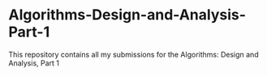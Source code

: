 # Algorithms-Design-and-Analysis-Part-1
This repository contains all my submissions for the Algorithms: Design and Analysis, Part 1
